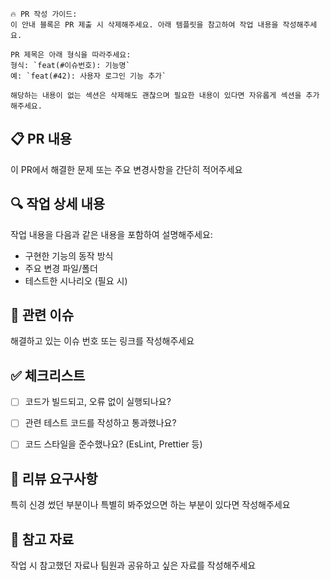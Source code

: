 ```
🔥 PR 작성 가이드:
이 안내 블록은 PR 제출 시 삭제해주세요. 아래 템플릿을 참고하여 작업 내용을 작성해주세요.

PR 제목은 아래 형식을 따라주세요:
형식: `feat(#이슈번호): 기능명`
예: `feat(#42): 사용자 로그인 기능 추가`

해당하는 내용이 없는 섹션은 삭제해도 괜찮으며 필요한 내용이 있다면 자유롭게 섹션을 추가해주세요.
```

## 📋 PR 내용
이 PR에서 해결한 문제 또는 주요 변경사항을 간단히 적어주세요


## 🔍 작업 상세 내용
작업 내용을 다음과 같은 내용을 포함하여 설명해주세요:
- 구현한 기능의 동작 방식
- 주요 변경 파일/폴더
- 테스트한 시나리오 (필요 시)


## 🔗 관련 이슈
해결하고 있는 이슈 번호 또는 링크를 작성해주세요


## ✅ 체크리스트
- [ ] 코드가 빌드되고, 오류 없이 실행되나요?
- [ ] 관련 테스트 코드를 작성하고 통과했나요?
- [ ] 코드 스타일을 준수했나요? (EsLint, Prettier 등)


## 💬 리뷰 요구사항
특히 신경 썼던 부분이나 특별히 봐주었으면 하는 부분이 있다면 작성해주세요


## 🔖 참고 자료
작업 시 참고했던 자료나 팀원과 공유하고 싶은 자료를 작성해주세요
